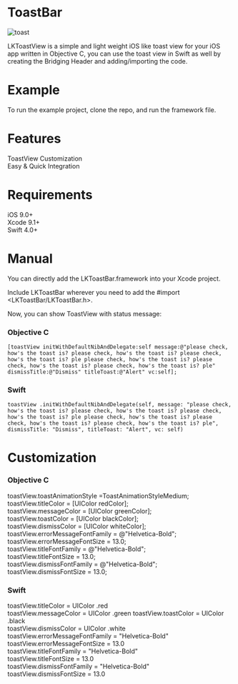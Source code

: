 # ToastBar

![toast](https://user-images.githubusercontent.com/26429027/44013042-cb03d998-9ee0-11e8-8d79-f74a54d9eb70.gif)

LKToastView is a simple and light weight iOS like toast view for your iOS app written in Objective C, you can use the toast view in Swift as well by creating the Bridging Header and adding/importing the code.

# Example
To run the example project, clone the repo, and run the framework file.

# Features
 ToastView Customization                                                                  
 Easy & Quick Integration

# Requirements
iOS 9.0+                                                                  
Xcode 9.1+                                                                  
Swift 4.0+

# Manual
You can directly add the LKToastBar.framework into your Xcode project.

Include LKToastBar wherever you need to add the #import <LKToastBar/LKToastBar.h>.


Now, you can show ToastView with status message:
### Objective C
    [toastView initWithDefaultNibAndDelegate:self message:@"please check, how's the toast is? please check, how's the toast is? please check, how's the toast is? ple please check, how's the toast is? please check, how's the toast is? please check, how's the toast is? ple" dismissTitle:@"Dismiss" titleToast:@"Alert" vc:self];
    
### Swift
    toastView .initWithDefaultNibAndDelegate(self, message: "please check, how's the toast is? please check, how's the toast is? please check, how's the toast is? ple please check, how's the toast is? please check, how's the toast is? please check, how's the toast is? ple", dismissTitle: "Dismiss", titleToast: "Alert", vc: self)


# Customization

### Objective C
toastView.toastAnimationStyle =ToastAnimationStyleMedium;                                                                      
toastView.titleColor = [UIColor redColor];                                                                  
toastView.messageColor = [UIColor greenColor];                                                                  
toastView.toastColor = [UIColor blackColor];                                                                  
toastView.dismissColor = [UIColor whiteColor];                                                                  
toastView.errorMessageFontFamily = @"Helvetica-Bold";                                                                  
toastView.errorMessageFontSize = 13.0;                                                                  
toastView.titleFontFamily = @"Helvetica-Bold";                                                                  
toastView.titleFontSize = 13.0;                                                                  
toastView.dismissFontFamily = @"Helvetica-Bold";                                                                  
toastView.dismissFontSize = 13.0;                                                                  

### Swift

toastView.titleColor = UIColor .red                                                                   
toastView.messageColor = UIColor .green
toastView.toastColor = UIColor .black                                                                  
toastView.dismissColor = UIColor .white                                                                  
toastView.errorMessageFontFamily = "Helvetica-Bold"                                                                  
toastView.errorMessageFontSize = 13.0                                                                  
toastView.titleFontFamily = "Helvetica-Bold"                                                                  
toastView.titleFontSize = 13.0                                                                  
toastView.dismissFontFamily = "Helvetica-Bold"                                                                  
toastView.dismissFontSize = 13.0                                                                  
